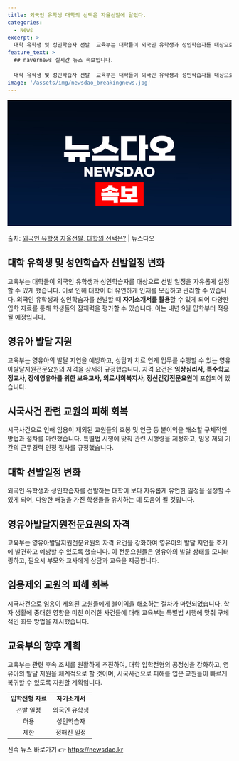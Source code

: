 ```yaml
---
title: 외국인 유학생 대학의 선택은 자율선발에 달렸다.
categories:
  - News
excerpt: >
  대학 유학생 및 성인학습자 선발  교육부는 대학들이 외국인 유학생과 성인학습자를 대상으로 선발 일정을 자유롭…
feature_text: >
  ## navernews 실시간 뉴스 속보입니다.

  대학 유학생 및 성인학습자 선발  교육부는 대학들이 외국인 유학생과 성인학습자를 대상으로 선발 일정을 자유롭…
image: '/assets/img/newsdao_breakingnews.jpg'
---
```


![뉴스다오 속보](/assets/img/newsdao_breakingnews.jpg)

<p>출처: <a href="https://newsdao.kr/4560" rel="dofollow">외국인 유학생 자율선발, 대학의 선택은?</a> | 뉴스다오</p>

<h2 data-ke-size="size26">대학 유학생 및 성인학습자 선발일정 변화</h2>
<p data-ke-size="size16">교육부는 대학들이 외국인 유학생과 성인학습자를 대상으로 선발 일정을 자유롭게 설정할 수 있게 했습니다. 이로 인해 대학이 더 유연하게 인재를 모집하고 관리할 수 있습니다. 외국인 유학생과 성인학습자를 선발할 때 <b>자기소개서를 활용</b>할 수 있게 되어 다양한 입학 자료를 통해 학생들의 잠재력을 평가할 수 있습니다. 이는 내년 9월 입학부터 적용될 예정입니다.</p>

<h2 data-ke-size="size26">영유아 발달 지원</h2>
<p data-ke-size="size16">교육부는 영유아의 발달 지연을 예방하고, 상담과 치료 연계 업무를 수행할 수 있는 영유아발달지원전문요원의 자격을 상세히 규정했습니다. 자격 요건은 <b>임상심리사, 특수학교 정교사, 장애영유아를 위한 보육교사, 의료사회복지사, 정신건강전문요원</b>이 포함되어 있습니다.</p>

<h2 data-ke-size="size26">시국사건 관련 교원의 피해 회복</h2>
<p data-ke-size="size16">시국사건으로 인해 임용이 제외된 교원들의 호봉 및 연금 등 불이익을 해소할 구체적인 방법과 절차를 마련했습니다. 특별법 시행에 맞춰 관련 시행령을 제정하고, 임용 제외 기간의 근무경력 인정 절차를 규정했습니다.</p>

<h2 data-ke-size="size26">대학 선발일정 변화</h2>
<p data-ke-size="size16">외국인 유학생과 성인학습자를 선발하는 대학이 보다 자유롭게 유연한 일정을 설정할 수 있게 되어, 다양한 배경을 가진 학생들을 유치하는 데 도움이 될 것입니다.</p>

<h2 data-ke-size="size26">영유아발달지원전문요원의 자격</h2>
<p data-ke-size="size16">교육부는 영유아발달지원전문요원의 자격 요건을 강화하여 영유아의 발달 지연을 조기에 발견하고 예방할 수 있도록 했습니다. 이 전문요원들은 영유아의 발달 상태를 모니터링하고, 필요시 부모와 교사에게 상담과 교육을 제공합니다.</p>

<h2 data-ke-size="size26">임용제외 교원의 피해 회복</h2>
<p data-ke-size="size16">시국사건으로 임용이 제외된 교원들에게 불이익을 해소하는 절차가 마련되었습니다. 학자 생활에 중대한 영향을 미친 이러한 사건들에 대해 교육부는 특별법 시행에 맞춰 구체적인 회복 방법을 제시했습니다.</p>

<h2 data-ke-size="size26">교육부의 향후 계획</h2>
<p data-ke-size="size16">교육부는 관련 후속 조치를 원활하게 추진하여, 대학 입학전형의 공정성을 강화하고, 영유아의 발달 지원을 체계적으로 할 것이며, 시국사건으로 피해를 입은 교원들이 빠르게 복귀할 수 있도록 지원할 계획입니다.</p>

<table>
<tr>
<td style="text-align: center; height: 17px;"><b>입학전형 자료</b></td>
<td style="text-align: center; height: 17px;"><b>자기소개서</b></td>
</tr>
<tr>
<td style="text-align: center; height: 17px;">선발 일정</td>
<td style="text-align: center; height: 17px;">외국인 유학생</td>
</tr>
<tr>
<td style="text-align: center; height: 17px;">허용</td>
<td style="text-align: center; height: 17px;">성인학습자</td>
</tr>
<tr>
<td style="text-align: center; height: 17px;">제한</td>
<td style="text-align: center; height: 17px;">정해진 일정</td>
</tr>
</table>
<p data-ke-size="size16"></p> 

신속 뉴스 바로가기 👉 <a href="https://newsdao.kr" rel="dofollow">https://newsdao.kr</a>


